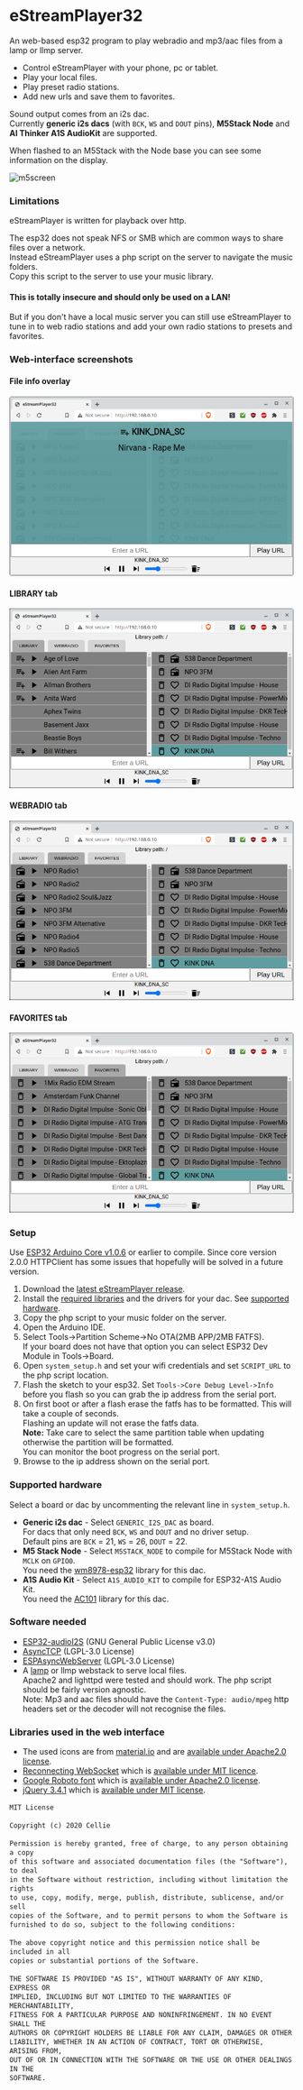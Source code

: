 #  eStreamPlayer32

An web-based esp32 program to play webradio and mp3/aac files from a lamp or llmp server.

-  Control eStreamPlayer with your phone, pc or tablet.
-  Play your local files.
-  Play preset radio stations.
-  Add new urls and save them to favorites.

Sound output comes from an i2s dac.<br>Currently <b>generic i2s dacs</b> (with `BCK`, `WS` and `DOUT` pins), <b>M5Stack Node</b> and <b>AI Thinker A1S AudioKit</b> are supported.

When flashed to an M5Stack with the Node base you can see some information on the display.


![m5screen](https://user-images.githubusercontent.com/24290108/104571384-4e3fa400-5653-11eb-96ae-2202fb19acbf.png)

###  Limitations

eStreamPlayer is written for playback over http.

The esp32 does not speak NFS or SMB which are common ways to share files over a network.
<br>Instead eStreamPlayer uses a php script on the server to navigate the music folders. 
<br>Copy this script to the server to use your music library.

#### This is totally insecure and should only be used on a LAN! 

But if you don't have a local music server you can still use eStreamPlayer to tune in to web radio stations and add your own radio stations to presets and favorites.

###  Web-interface screenshots

#### File info overlay

![home](img/overlay.png)

#### LIBRARY tab

![library](img/library.png)

#### WEBRADIO tab

![webradio](img/webradio.png)

#### FAVORITES tab

![favorites](img/favorites.png)

### Setup

Use [ESP32 Arduino Core v1.0.6](https://github.com/espressif/arduino-esp32/releases/tag/1.0.6) or earlier to compile. Since core version 2.0.0 HTTPClient has some issues that hopefully will be solved in a future version.

1.  Download the [latest eStreamPlayer release](https://github.com/CelliesProjects/eStreamPlayer32/releases/latest).
2.  Install the [required libraries](#software-needed) and the drivers for your dac. See [supported hardware](#supported-hardware).
3.  Copy the php script to your music folder on the server.
4.  Open the Arduino IDE.
5.  Select Tools->Partition Scheme->No OTA(2MB APP/2MB FATFS).
<br>If your board does not have that option you can select ESP32 Dev Module in Tools->Board.
6.  Open `system_setup.h` and set your wifi credentials and set `SCRIPT_URL` to the php script location.
7.  Flash the sketch to your esp32. Set `Tools->Core Debug Level->Info` before you flash so you can grab the ip address from the serial port.
8.  On first boot or after a flash erase the fatfs has to be formatted. This will take a couple of seconds.
<br>Flashing an update will not erase the fatfs data.
<br>**Note:** Take care to select the same partition table when updating otherwise the partition will be formatted.
<br>You can monitor the boot progress on the serial port.
9.  Browse to the ip address shown on the serial port.

### Supported hardware

Select a board or dac by uncommenting the relevant line in `system_setup.h`.

-  <b>Generic i2s dac</b> - Select `GENERIC_I2S_DAC` as board.<br>For dacs that only need `BCK`, `WS` and `DOUT` and no driver setup.<br>Default pins are `BCK` = 21, `WS` = 26, `DOUT` = 22.
-  <b>M5 Stack Node</b> - Select `M5STACK_NODE` to compile for M5Stack Node with `MCLK` on `GPIO0`.<br>You need the [wm8978-esp32](https://github.com/CelliesProjects/wm8978-esp32) library for this dac.
-  <b>A1S Audio Kit</b> - Select `A1S_AUDIO_KIT` to compile for ESP32-A1S Audio Kit.<br>You need the [AC101](https://github.com/Yveaux/AC101) library for this dac.

### Software needed

-  [ESP32-audioI2S](https://github.com/schreibfaul1/ESP32-audioI2S) (GNU General Public License v3.0)
-  [AsyncTCP](https://github.com/me-no-dev/AsyncTCP) (LGPL-3.0 License)
-  [ESPAsyncWebServer](https://github.com/me-no-dev/ESPAsyncWebServer) (LGPL-3.0 License)
-  A [lamp](https://en.wikipedia.org/wiki/LAMP_%28software_bundle%29) or llmp webstack to serve local files.
<br>Apache2 and lighttpd were tested and should work. The php script should be fairly version agnostic.
<br>Note: Mp3 and aac files should have the `Content-Type: audio/mpeg` http headers set or the decoder will not recognise the files.

### Libraries used in the web interface

-  The used icons are from [material.io](https://material.io/tools/icons/?style=baseline) and are [available under Apache2.0 license](https://www.apache.org/licenses/LICENSE-2.0.html).
-  [Reconnecting WebSocket](https://github.com/joewalnes/reconnecting-websocket) which is [available under MIT licence](https://github.com/joewalnes/reconnecting-websocket/blob/master/LICENSE.txt).
-  [Google Roboto font](https://fonts.google.com/specimen/Roboto) which is [available under Apache2.0 license](https://www.apache.org/licenses/LICENSE-2.0.html).
-  [jQuery 3.4.1](https://code.jquery.com/jquery-3.4.1.js) which is [available under MIT license](https://jquery.org/license/).

````
MIT License

Copyright (c) 2020 Cellie

Permission is hereby granted, free of charge, to any person obtaining a copy
of this software and associated documentation files (the "Software"), to deal
in the Software without restriction, including without limitation the rights
to use, copy, modify, merge, publish, distribute, sublicense, and/or sell
copies of the Software, and to permit persons to whom the Software is
furnished to do so, subject to the following conditions:

The above copyright notice and this permission notice shall be included in all
copies or substantial portions of the Software.

THE SOFTWARE IS PROVIDED "AS IS", WITHOUT WARRANTY OF ANY KIND, EXPRESS OR
IMPLIED, INCLUDING BUT NOT LIMITED TO THE WARRANTIES OF MERCHANTABILITY,
FITNESS FOR A PARTICULAR PURPOSE AND NONINFRINGEMENT. IN NO EVENT SHALL THE
AUTHORS OR COPYRIGHT HOLDERS BE LIABLE FOR ANY CLAIM, DAMAGES OR OTHER
LIABILITY, WHETHER IN AN ACTION OF CONTRACT, TORT OR OTHERWISE, ARISING FROM,
OUT OF OR IN CONNECTION WITH THE SOFTWARE OR THE USE OR OTHER DEALINGS IN THE
SOFTWARE.
````
